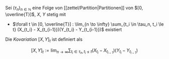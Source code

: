 Sei $(\tau_n)_{n \in \mathbb{N}}$ eine Folge von [[zettel/Partition|Partitionen]] von $[0, \overline{T}]$, $X$, $Y$ stetig mit
- $\forall t \in [0, \overline{T}] : \lim_{n \to \infty} \sum_{t_i \in \tau_n, t_i \le t} (X_{t_i} - X_{t_{i-1}})(Y_{t_i} - Y_{t_{i-1}})$ existiert

Die *Kovariation* $[X, Y]_t$ ist definiert als

$$
	[X, Y]_t := \lim_{n \to \infty} \sum_{t_i \in \tau_n, t_i \le t} (X_{t_i} - X_{t_{i-1}})(Y_{t_i} - Y_{t_{i-1}})
$$